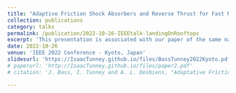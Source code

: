 ```yaml
---
title: "Adaptive Friction Shock Absorbers and Reverse Thrust for Fast Multirotor Landing on Inclined Surfaces"
collection: publications
category: talks
permalink: /publication/2022-10-26-IEEEtalk-landingOnRooftops
excerpt: 'This presentation is associated with our paper of the same name.'
date: 2022-10-26
venue: 'IEEE 2022 Conference - Kyoto, Japan'
slidesurl: 'https://IsaacTunney.github.io/files/BassTunney2022Kyoto.pdf'
# paperurl: 'http://IsaacTunney.github.io/files/paper2.pdf'
# citation: 'J. Bass, I. Tunney and A. L. Desbiens, "Adaptative Friction Shock Absorbers and Reverse Thrust for Fast Multirotor Landing on Inclined Surfaces," in IEEE Conference, Kyoto (Japan), October 2022

---
```


<!-- The contents above will be part of a list of publications, if the user clicks the link for the publication than the contents of section will be rendered as a full page, allowing you to provide more information about the paper for the reader. When publications are displayed as a single page, the contents of the above "citation" field will automatically be included below this section in a smaller font. -->